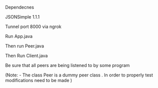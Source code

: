 Dependecnes

JSONSimple 1.1.1

Tunnel port 8000 via ngrok

Run App.java

Then run Peer.java

Then Run Client.java

Be sure that all peers are being listened to by some program

(Note: -  The class Peer is a dummy peer class . In order to properly test modifications need to be made )


